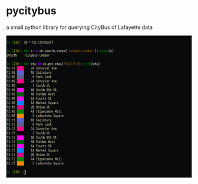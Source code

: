 # pycitybus
a small python library for querying CityBus of Lafayette data

![example usage](./example.png)
